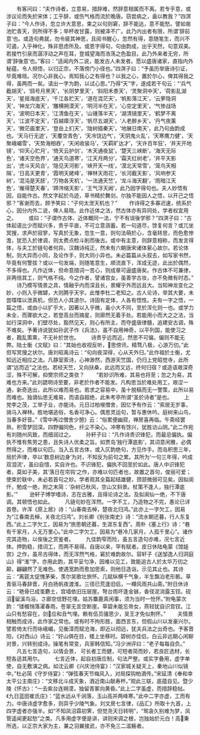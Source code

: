 <!-- { "loadSidebar": true } -->
　　有客问曰：“夫作诗者，立意易，措辞难，然辞意相属而不离。若专乎意，或涉议论而失於宋体；工乎辞，或伤气格而流於晚唐。窃尝病之，盍以教我？”四溟子曰：“今人作诗，忽立许大意思，束之以句则窘，辞不能达，意不能愁。譬如凿池贮青天，则所得不多；举杯收甘露，则被泽不广。此乃内出者有限，所谓‘辞前意’也。或造句弗就，勿令疲其神思，且阅书醒心，忽然有得，意随笔生，而兴不可遏，入乎神化，殊非思虑所及。或恩字得句，句由韵成，出乎天然，句意双美。若接竹引泉而潺浮动之声在耳，登城望海而浩荡之色盈目。此乃外来者无穷，所谓‘辞後意’也。”客曰：“适闻内外二说，能发古人未发者。愿以盛唐诸家，直指内外秘蕴，令人频悟，以归正宗，不落傍门小径也。”四溟子曰：“予虽历举唐诗引证，毕竟难晓。况尔心非我心，焉知我心之有得也？以我之心，置於尔心，俾其得我之得，虽两而一矣。请出一字为韵，以试心思。”乃得“天”字，遂成若干句云：“‘兵气截胡天’，‘鸱号月黑天’，‘长阴梦里天’，‘斜阳禾黍天’，‘灵聚洞中天’，‘荷影乱湖天’，‘星摇海底天’，‘千江各贮天’，‘道在混茫天’，‘帆影落江天’，‘云萝隐洞天’，‘神龙穴海天’，‘雕横朔漠天’，‘明河半在天’，‘心空定里天’，‘气惨战场天’，‘波明日本天’，‘江清鱼在天’，‘山锺落半天’，‘湖清镜里天’，‘鹤梦不离天’，‘江波不定天’，‘百越瘴浮天’，‘帆尽五湖天’，‘人老醉乡天’，‘丹气夜薰天’，‘微茫画里天’，‘登岳上扪天’，‘陇树插秦天’，‘地展日南天’，此乃句由韵成也。‘天马行无迹’，‘天覆空青色’，‘天冷饶边气’，‘天阴鬼火乱’，‘天寒鹰力健’，‘天聚峨嵋雪’，‘天势海相吞’，‘天闲收骏马’，‘天羁旷达才’，‘天许百年狂’，‘井天开地镜’，‘仰天心贮月’，‘倚天云护剑’，‘木天通夜鼠’，‘楚天三峡断’，‘海天无际色’，‘诸天空色界’，‘通天鸟道寒’，‘江天月两分’，‘霜天红树老’，‘井平天影出’，‘虎斗天风合’，‘隐见天河影’，‘峡开天一线’，‘漠北天常雪’，‘笼鸟天相隔’，‘日高天更青’，‘霞明天姥峰’，‘禅林天雨花’，‘长河截天影’，‘风响参天树’，‘混沌是天胚’，‘万物各天机’，‘一法通天竺’，‘龙斗海天翻’，‘雨暗江天色’，‘雁得楚天春’，‘蹄涔缩天影’，‘王气浮天阙’，此乃因字得句也。夫人妙悟有因，自能作古。然文字起於鸟迹，草书精於舞剑，尔独不能因人之悟，以开己之悟邪？”客谢而去，顾予笑曰：“子何太泄天机也？”
　　作诗得之多寡迟速，统系於心，因分内外二说，俾人易晓。此作近体之法，然古体亦有异同处，学者权宜用之。
　　或曰：“子谓作古体、近体概同一法，宁不有误後学邪？”四溟子曰：“古体起语比少而赋兴多，贵乎平直，不可立意涵蓄。若一句道尽，馀复何言？或兀坐冥搜，求声於寂寥，写真於无象，忽生一意，则句法萌於心，含毫转思，而色愈惨澹，犹恐入於律调，则太费点检斗削而後古。或中有主意，则辞意相称，而发言得体，与夫工於链句者何异。汉魏诗纯正，然未有六朝唐宋诸体萦心故尔。若论体制，则大异而小同，及论作手，则大同小异也。未必篇篇从头叙去，如写家书然，毕竟有何警拔？或以一句发端，则随笔意生，顺流直下，浑成无迹，此出於偶然，不多得也。凡作近体，但命意措词一苦心，则成章可逼盛唐矣。作古体不可兼律，非两倍其工，则气格不纯。今之作者，譬诸宫女，虽善学古妆，亦不免微有时态。”
　　诗乃模写情景之具，情融乎内而深且长，景耀乎外而远且大。当知神龙变化之妙，小则入乎微罅，大则腾乎天宇。此惟李杜二老知之。古人论诗，举其大要，未尝喋喋以泄真机，但恐人小其道尔。诗固有定体，人各有悟性。夫有一字之悟，一篇之悟，或由小以扩乎大，因著以入乎微，虽小大不同，至於浑化则一也。或学力未全，而骤欲大之，若登高台而摘星，则廓然无着手处。若能用小而大之之法，当如行深洞中，扪壁尽处，豁然见天，则心有所主，而夺盛唐律髓，追建安古调，殊不难矣。予著诗说犹如孙武子作《兵法》，虽不自用神奇，以平列国，能使习之者，戡乱策熏，不无补於世也。
　　诗贵乎远而近。然思不可偏，偏则不能无弊。陆士衡《文赋》曰：“其始也收视反听，思傍讯，精骛八极，心游万仞。”此但写冥搜之状尔。唐刘昭禹诗云：“句向夜深得，心从天外归。”此作祖於士衡，尤知远近相应之法。凡静室索诗，心神渺然，西游天竺国，仍归上党昭觉寺，此所谓“远而近”之法也。若经天竺，又向扶桑，此远而又远，终何归宿？或造语艰深奇涩，殊不可解，抑樊宗师之类欤？
　　“若妙识所难，其易也将至；忽之为易，其难也方来。”此刘勰明诗至要，非老於作者不能发。凡构思当於难处用工，艰涩一通，新奇迭出，此所以难而易也。若求之容易中，虽十脱稿而无一警策，此所以易而难也。独谪仙思无难易，而语自超绝，此朱考亭所谓“圣於诗者”是也。
　　上党李之茂，工举子业，亦能诗。元日过柏堠僧舍，因忆予有作云：“索居无岁事，骑马入禅林。胜地堪逃俗，名香可净心。偶思灵运句，暂与惠休吟。庭树来山鸟，当春多好音。”《雪中再过僧舍少憩》云：“俗累便幽寂，禅房喜再临。午斋经罢熟，积雪梦回深。四野偏同色，纤尘不染心。冲寒有馀兴，犹胜访山阴。”此二作宛有刘随州风致，而细润过之。
　　孙轩子曰：“凡作诗贵识锋犯，而最忌偏执。偏执不惟有焦劳之患，且失诗人优柔之旨。如贾岛‘独行潭底影’，其词意闲雅，必偶然得之，而难以句匹。当入五言古体，或入仄韵绝句，方见作手。而岛积思三年，局於声律，卒以‘数息树边身’为对，不知反为前句之累。其所为‘一句三年得，吟成双泪流’，虽曰自惜，实自许也。不识锋犯，偏执不回至於如此。唐人中识锋犯者，莫如子美，其‘落日在帘钩’之作，亦难以句匹者也，故置之首句，俊丽可爱；使束於联中，未必若首句之妙。学者观其全篇起结雄健，颈颔微弱可见矣。因拟阆仟，勉成一绝，附之末简：‘杂树已秋风，空山又斜景。杖策不逢人，独行潭底影。’”
　　逊轩子博学嗜诗，志在古雅，且得论诗之法。及拟阆仙一绝，不下唐调。其顿悟也如此。
　　凡链句妙在浑然。一字不工，乃造物之不完，愚论已详首卷。许浑《原上居》诗：“山春南去棹，楚夜北归鸿。”此亦上一字欠工，因易为“江春南去棹，关夜北归鸿”。刘长卿《别张南史》诗：“流水朝还暮，行人东复西。”此上二字欠工，因易为“旅思朝还暮，生涯东复西”。周朴《塞上行》诗：“巷有千家月，人无万里心。”此中二字欠工，因易为“巷冷几家月，人孤千里心”。诸作完其造物，以俟後之赏鉴者。
　　九佳韵窄而险，虽五言造句亦难，况七言近体。押韵稳，措词工，而两不易得。自唐以来，罕有赋者。皮日休陆龟蒙《馆娃宫》之作，虽吊古得体，而无浑然气格，窘於难韵故尔。容轩子《送邹逸人归洞庭山》得“淮”字，亦用此韵，其平妥匀净，因难以见工，致能追古人於太华万仞之颠，翩翩然了无难色。使遇宽韵而愈加思索，则他日造诣，示见其止也。其诗云：“离筵太促愧茅柴，羡尔吴歌壮旅怀。几赋纵横千气象，半生飘泊老形骸。草青驱马春辞晋，月白扬帆夜渡淮。三径已荒逢旧侣，一樽风雨共山斋。”附日休诗云：“艳骨已成茧麝土，宫墙依旧压层崖。弩台雨坏逢金镞，香径泥消露玉钗。砚沼留溪鸟浴，さ廊空信野花埋。姑苏麋鹿真闲事，须为当时一怆怀。”附龟蒙次韵：“镂楣悄落濯春雨，苍翠无言空断崖。草碧未能忘帝女，燕轻犹自识宫钗。江山只有愁容在，剑应和丑气埋。赖有伍员骚思少，吴王才免似荆怀。”
　　夫情景相触而成诗，此作家之常也。或有时不拘形胜，面西言东，但假山川以发豪兴尔。譬若倚太行而咏峨嵋，见衡漳而赋沧海，即近以彻远，犹夫兵法之出奇也。予客晋阳，《对西山》诗云：“好山俱在目，楼上坐移时。碧树亦佳侣，白云非远期心闲聊对景，兴转别成诗。操笔有常变，兵家韩信知。”冯少洲评曰：“老子每每自负。”
　　凡五七言造句，以情会景，  可长者工而健，可短者简而妙，若良匠选材，长短各适其用尔。
　　七言近体，起自初唐应制，句法严整。或实字叠用，虚字单使，自无敷演之病。如沈云卿《兴庆池侍宴》：“汉家城关疑天上，秦地山川似镜中。”杜必简《守岁侍宴》：“弹弦春天节梅风入，对局探钩柏酒传。”宋延清《奉和幸太平公主南庄》：“文移北斗成天象，酒近南山献寿杯。”观此三联，底蕴自见。暨少陵《怀古》：“一去紫台连朔漠，独留青冢向黄昏。”此上二字虽虚，而措辞稳帖。《九日蓝田崔氏庄》：“蓝水远从千涧落，玉山高并两峰寒。”此中二字亦虚，工而有力。中唐诗虚字愈多，则异乎少陵气象。刘文房七言律，《品汇》所取十九首，上四字虚者亦强半。如“不知凤沼霖初霁，但觉尧天日转明”，“鸳衾久别难为梦，凤管遥闻更起愁”之类。凡多用虚字便是讲，讲则宋调之根，岂独始於元白！高秉所选，以正宗大家为主，兼之羽翼接武，亦不免三二滥觞者。
